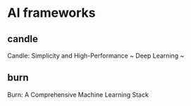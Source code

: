 # AI frameworks

## candle

Candle: Simplicity and High-Performance ~ Deep Learning ~

## burn

Burn: A Comprehensive Machine Learning Stack
